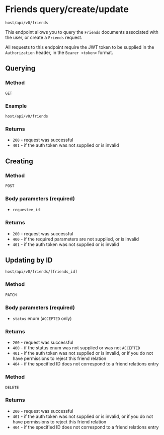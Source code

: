 # Friends query/create/update

`host/api/v0/friends`

This endpoint allows you to query the `Friends` documents associated with the user, or create a `Friends` request.

All requests to this endpoint require the JWT token to be supplied in the `Authorization` header, in the `Bearer <token>` format.

## Querying

### Method

`GET`

### Example

`host/api/v0/friends`

### Returns

- `200` - request was successful
- `401` - if the auth token was not supplied or is invalid

## Creating

### Method

`POST`

### Body parameters (**required**)

- `requestee_id`

### Returns

- `200` - request was successful
- `400` - if the required parameters are not supplied, or is invalid
- `401` - if the auth token was not supplied or is invalid

## Updating by ID

`host/api/v0/friends/[friends_id]`

### Method

`PATCH`

### Body parameters (**required**)

- `status` enum (`ACCEPTED` only)

### Returns

- `200` - request was successful
- `400` - if the status enum was not supplied or was not `ACCEPTED`
- `401` - if the auth token was not supplied or is invalid, or if you do not have permissions to reject this friend relation
- `404` - if the specified ID does not correspond to a friend relations entry

### Method

`DELETE`

### Returns

- `200` - request was successful
- `401` - if the auth token was not supplied or is invalid, or if you do not have permissions to reject this friend relation
- `404` - if the specified ID does not correspond to a friend relations entry
